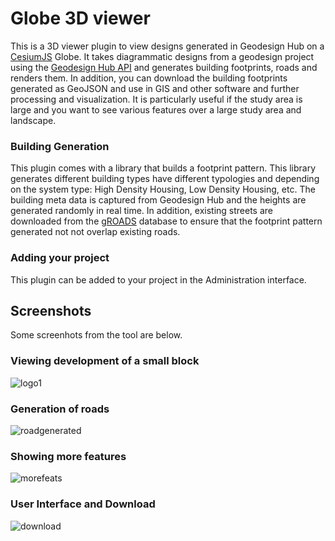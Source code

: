 # Globe 3D viewer
This is a 3D viewer plugin to view designs generated in Geodesign Hub on a [CesiumJS](https://cesiumjs.org/) Globe. It takes diagrammatic designs from a geodesign project using the [Geodesign Hub API](https://www.geodesignhub.com/api) and generates building footprints, roads and renders them. In addition, you can download the building footprints generated as GeoJSON and use in GIS and other software and further processing and visualization. It is particularly useful if the study area is large and you want to see various features over a large study area and landscape.


### Building Generation
This plugin comes with a library that builds a footprint pattern. This library generates different building types have different typologies and depending on the system type: High Density Housing, Low Density Housing, etc. The building meta data is captured from Geodesign Hub and the heights are generated randomly in real time. In addition, existing streets are downloaded from the [gROADS](http://sedac.ciesin.columbia.edu/data/set/groads-global-roads-open-access-v1/data-download)  database to ensure that the footprint pattern generated not not overlap existing roads. 
### Adding your project
This plugin can be added to your project in the Administration interface. 

## Screenshots
Some screenhots from the tool are below.

### Viewing development of a small block
![logo1](https://i.imgur.com/ess78v2.jpg)

### Generation of roads
![roadgenerated](https://i.imgur.com/eLlcoZ9.jpg)

### Showing more features
![morefeats](https://i.imgur.com/Kll7fmC.jpg)

### User Interface and Download
![download](https://i.imgur.com/BXRSHxc.png)
